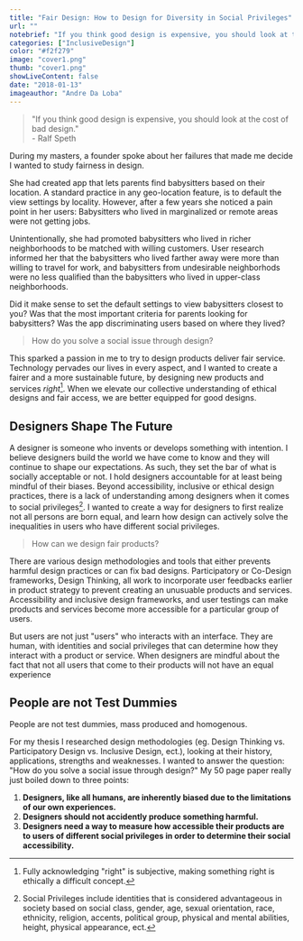```yaml
---
title: "Fair Design: How to Design for Diversity in Social Privileges"
url: ""
notebrief: "If you think good design is expensive, you should look at the cost of bad design."
categories: ["InclusiveDesign"]
color: "#f2f279"
image: "cover1.png"
thumb: "cover1.png"
showLiveContent: false
date: "2018-01-13"
imageauthor: "Andre Da Loba"
---
```


> "If you think good design is expensive, you should look at the cost of bad design." <br> - Ralf Speth

During my masters, a founder spoke about her failures that made me decide I wanted to study fairness in design.

She had created app that lets parents find babysitters based on their location. A standard practice in any geo-location feature, is to default the view settings by locality. However, after a few years she noticed a pain point in her users: Babysitters who lived in marginalized or remote areas were not getting jobs. 

Unintentionally, she had promoted babysitters who lived in richer neighborhoods to be matched with willing customers. User research informed her that the babysitters who lived farther away were more than willing to travel for work, and babysitters from undesirable neighborhods were no less qualified than the babysitters who lived in upper-class neighborhoods.

Did it make sense to set the default settings to view babysitters closest to you? Was that the most important criteria for parents looking for babysitters? Was the app discriminating users based on where they lived?

> How do you solve a social issue through design?

This sparked a passion in me to try to design products deliver fair service. Technology pervades our lives in every aspect, and I wanted to create a fairer and a more sustainable future, by designing new products and services *right*[^1]. When we elevate our collective understanding of ethical designs and fair access, we are better equipped for good designs. 


## Designers Shape The Future

A designer is someone who invents or develops something with intention. I believe designers build the world we have come to know and they will continue to shape our expectations. As such, they set the bar of what is socially acceptable or not. I hold designers accountable for at least being mindful of their biases. Beyond accessibility, inclusive or ethical design practices, there is a lack of understanding among designers when it comes to social privileges[^2]. I wanted to create a way for designers to first realize not all persons are born equal, and learn how design can actively solve the inequalities in users who have different social privileges. 

> How can we design fair products?

There are various design methodologies and tools that either prevents harmful design practices or can fix bad designs. Participatory or Co-Design frameworks, Design Thinking, all work to incorporate user feedbacks earlier in product strategy to prevent creating an unusuable products and services. Accessibility and inclusive design frameworks, and user testings can make products and services become more accessible for a particular group of users. 

But users are not just "users" who interacts with an interface. They are human, with identities and social privileges that can determine how they interact with a product or service. When designers are mindful about the fact that not all users that come to their products will not have an equal experience 

## People are not Test Dummies

People are not test dummies, mass produced and homogenous.


For my thesis I researched design methodologies (eg. Design Thinking vs. Participatory Design vs. Inclusive Design, ect.), looking at their history, applications, strengths and weaknesses. I wanted to answer the question: "How do you solve a social issue through design?" My 50 page paper really just boiled down to three points: 


1. **Designers, like all humans, are inherently biased due to the limitations of our own experiences.**
2. **Designers should not accidently produce something harmful.**
3. **Designers need a way to measure how accessible their products are to users of different social privileges in order to determine their social accessibility.**

[^1]: Fully acknowledging "right" is subjective, making something right is ethically a difficult concept. 

[^2]: Social Privileges include identities that is considered advantageous in society based on social class, gender, age, sexual orientation, race, ethnicity, religion, accents, political group, physical and mental abilities, height, physical appearance, ect. 